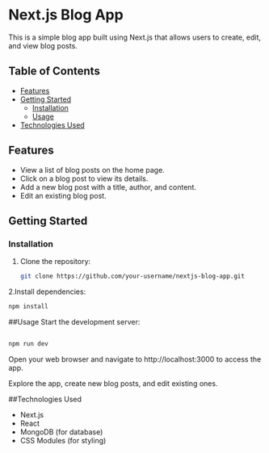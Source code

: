 # Next.js Blog App

This is a simple blog app built using Next.js that allows users to create, edit, and view blog posts.

## Table of Contents

- [Features](#features)
- [Getting Started](#getting-started)
  - [Installation](#installation)
  - [Usage](#usage)
- [Technologies Used](#technologies-used)


## Features

- View a list of blog posts on the home page.
- Click on a blog post to view its details.
- Add a new blog post with a title, author, and content.
- Edit an existing blog post.

## Getting Started

### Installation

1. Clone the repository:

   ```bash
   git clone https://github.com/your-username/nextjs-blog-app.git
   ```
2.Install dependencies:

```bash
npm install
```
##Usage
Start the development server:

```bash

npm run dev
```
Open your web browser and navigate to http://localhost:3000 to access the app.

Explore the app, create new blog posts, and edit existing ones.

##Technologies Used
 - Next.js
 - React
- MongoDB (for database)
- CSS Modules (for styling)
